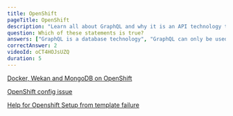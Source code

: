 ```yaml
---
title: OpenShift
pageTitle: OpenShift
description: "Learn all about GraphQL and why it is an API technology that's superior to REST. It is not only for React & Javascript developers but can be used for any API."
question: Which of these statements is true?
answers: ["GraphQL is a database technology", "GraphQL can only be used together with SQL", "GraphQL was invented by Facebook", "GraphQL was developed by Netflix and Coursera"]
correctAnswer: 2
videoId: oCT4HOJsUZQ
duration: 5
---
```


[Docker, Wekan and MongoDB on OpenShift](https://github.com/wekan/wekan/tree/devel/openshift)

[OpenShift config issue](https://github.com/wekan/wekan/issues/1778)

[Help for Openshift Setup from template failure](https://github.com/wekan/wekan/issues/1923)

